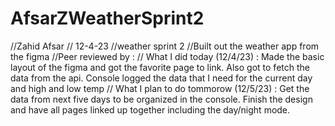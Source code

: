 # AfsarZWeatherSprint2
//Zahid Afsar
// 12-4-23
//weather sprint 2
//Built out the weather app from the figma
//Peer reviewed by :
// What I did today (12/4/23) : Made the basic layout of the figma and got the favorite page to link. Also got to fetch the data from the api. Console logged the data that I need for the current day and high and low temp
// What I plan to do tommorow (12/5/23) : Get the data from next five days to be organized in the console. Finish the design and have all pages linked up together including the day/night mode.
